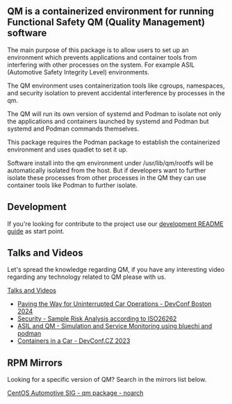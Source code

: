 ## QM is a containerized environment for running Functional Safety QM (Quality Management) software

The main purpose of this package is to allow users to set up an environment which
prevents applications and container tools from interfering with other processes
on the system. For example ASIL (Automotive Safety Integrity Level) environments.

The QM environment uses containerization tools like cgroups, namespaces, and
security isolation to prevent accidental interference by processes in the qm.

The QM will run its own version of systemd and Podman to isolate not only the
applications and containers launched by systemd and Podman but systemd and
Podman commands themselves.

This package requires the Podman package to establish the containerized
environment and uses quadlet to set it up.

Software install into the qm environment under /usr/lib/qm/rootfs will
be automatically isolated from the host. But if developers want to further
isolate these processes from other processes in the QM they can use container
tools like Podman to further isolate.

## Development

If you're looking for contribute to the project use our [development README guide](docs/docs/devel/README.md) as start point.

## Talks and Videos

Let's spread the knowledge regarding QM, if you have any interesting video regarding any
technology related to QM please with us.

[Talks and Videos](#talks-and-videos)
- [Paving the Way for Uninterrupted Car Operations - DevConf Boston 2024](https://www.youtube.com/watch?v=jTrLqpw7E6Q)
- [Security - Sample Risk Analysis according to ISO26262](https://www.youtube.com/watch?v=jTrLqpw7E6Q&t=1268s)
- [ASIL and QM - Simulation and Service Monitoring using bluechi and podman](https://www.youtube.com/watch?v=jTrLqpw7E6Q&t=1680s)
- [Containers in a Car - DevConf.CZ 2023](https://www.youtube.com/watch?v=FPxka5uDA_4)


## RPM Mirrors

Looking for a specific version of QM?
Search in the mirrors list below.

[CentOS Automotive SIG - qm package - noarch](https://mirror.stream.centos.org/SIGs/9-stream/automotive/aarch64/packages-main/Packages/q/)
